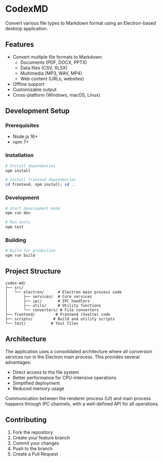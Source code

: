 # CodexMD

Convert various file types to Markdown format using an Electron-based desktop application.

## Features

- Convert multiple file formats to Markdown:
  - Documents (PDF, DOCX, PPTX)
  - Data files (CSV, XLSX)
  - Multimedia (MP3, WAV, MP4)
  - Web content (URLs, websites)
- Offline support
- Customizable output
- Cross-platform (Windows, macOS, Linux)

## Development Setup

### Prerequisites
- Node.js 16+
- npm 7+

### Installation
```powershell
# Install dependencies
npm install

# Install frontend dependencies
cd frontend; npm install; cd ..
```

### Development
```powershell
# Start development mode
npm run dev

# Run tests
npm test
```

### Building
```powershell
# Build for production
npm run build
```

## Project Structure

```
codex-md/
├── src/
│   └── electron/      # Electron main process code
│       ├── services/  # Core services
│       ├── ipc/       # IPC handlers
│       ├── utils/     # Utility functions
│       └── converters/ # File converters
├── frontend/         # Frontend (Svelte) code
├── scripts/         # Build and utility scripts
└── test/           # Test files
```

## Architecture

The application uses a consolidated architecture where all conversion services run in the Electron main process. This provides several advantages:

- Direct access to the file system
- Better performance for CPU-intensive operations
- Simplified deployment
- Reduced memory usage

Communication between the renderer process (UI) and main process happens through IPC channels, with a well-defined API for all operations.

## Contributing
1. Fork the repository
2. Create your feature branch
3. Commit your changes
4. Push to the branch
5. Create a Pull Request
